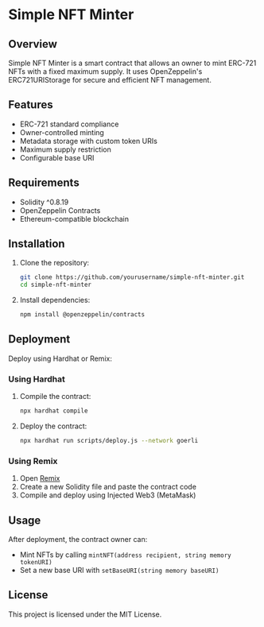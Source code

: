 # Simple NFT Minter

## Overview
Simple NFT Minter is a smart contract that allows an owner to mint ERC-721 NFTs with a fixed maximum supply. It uses OpenZeppelin's ERC721URIStorage for secure and efficient NFT management.

## Features
- ERC-721 standard compliance
- Owner-controlled minting
- Metadata storage with custom token URIs
- Maximum supply restriction
- Configurable base URI   

## Requirements
- Solidity ^0.8.19  
- OpenZeppelin Contracts 
- Ethereum-compatible blockchain    
 
## Installation 
1. Clone the repository:   
   ```sh 
   git clone https://github.com/yourusername/simple-nft-minter.git
   cd simple-nft-minter
   ```
2. Install dependencies:
   ```sh
   npm install @openzeppelin/contracts
   ```

## Deployment
Deploy using Hardhat or Remix:

### Using Hardhat
1. Compile the contract:
   ```sh
   npx hardhat compile
   ```
2. Deploy the contract:
   ```sh
   npx hardhat run scripts/deploy.js --network goerli
   ```

### Using Remix
1. Open [Remix](https://remix.ethereum.org/)
2. Create a new Solidity file and paste the contract code
3. Compile and deploy using Injected Web3 (MetaMask)

## Usage
After deployment, the contract owner can:
- Mint NFTs by calling `mintNFT(address recipient, string memory tokenURI)`
- Set a new base URI with `setBaseURI(string memory baseURI)`

## License
This project is licensed under the MIT License.
